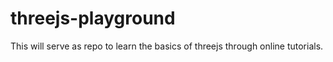 # threejs-playground
This will serve as repo to learn the basics of threejs through online tutorials.
